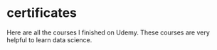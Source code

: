 # certificates
Here are all the courses I finished on Udemy. These courses are very helpful to learn data science. 
